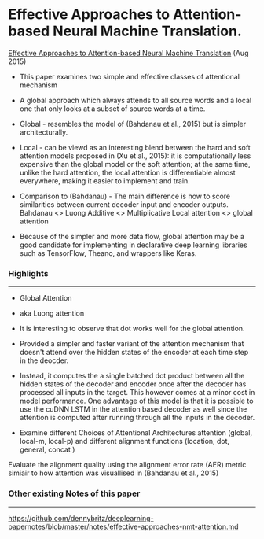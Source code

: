 # Effective Approaches to Attention-based Neural Machine Translation.

[Effective Approaches to Attention-based Neural Machine Translation](https://arxiv.org/abs/1508.04025) (Aug 2015)

* This  paper  examines two simple and effective classes of attentional  mechanism

* A global approach which always attends to all source words and a local one that only looks at a subset of source words at a time. 

* Global -  resembles the model of (Bahdanau et al., 2015) but is simpler architecturally.

* Local - can be viewd as an interesting blend between the hard and soft attention models proposed  in  (Xu et al., 2015):  it  is  computationally  less  expensive  than  the  global  model  or  the soft attention; at the same time, unlike the hard attention, the local attention is differentiable almost everywhere,  making  it  easier  to  implement  and train.

* Comparison to (Bahdanau) - The main difference is how to score similarities between current decoder input and encoder outputs.
Bahdanau <> Luong
Additive <> Multiplicative 
Local attention <> global attention

* Because of the simpler and more data flow, global attention may be a good candidate for implementing in declarative deep learning libraries such as TensorFlow, Theano, and wrappers like Keras.


### Highlights
---

* Global Attention

* aka Luong attention 

* It is interesting to observe that dot works well for the global attention.

* Provided a simpler and faster variant of the attention mechanism that doesn't attend over the hidden states of the encoder at each time step in the deocder. 

* Instead, it computes the a single batched dot product between all the hidden states of the decoder and encoder once after the decoder has processed all inputs in the target. This however comes at a minor cost in model performance. One advantage of this model is that it is possible to use the cuDNN LSTM in the attention based decoder as well since the attention is computed after running through all the inputs in the decoder.

* Examine  different Choices of Attentional Architectures attention (global, local-m,  local-p)  and  different  alignment  functions (location, dot, general, concat ) 

Evaluate the alignment quality using the alignment error rate (AER) metric simiair to how attention was visuallised in (Bahdanau et al., 2015)

### Other existing Notes of this paper
---

https://github.com/dennybritz/deeplearning-papernotes/blob/master/notes/effective-approaches-nmt-attention.md

